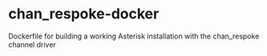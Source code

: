 # chan_respoke-docker
Dockerfile for building a working Asterisk installation with the chan_respoke channel driver
